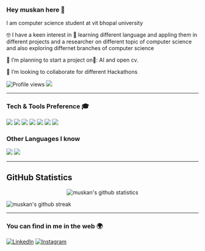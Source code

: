 ### Hey muskan here 👋

I am  computer science student at vit bhopal university 


🤓 I have a keen interest in 🤝 learning different language and appling them in different projects and a researcher on different topic of computer science and also exploring differnet branches of computer science 


 🔭 I’m planning to start a project on🧐: AI and open cv. 

 
 👯 I’m looking to collaborate for different Hackathons 

 
![Profile views](https://gpvc.arturio.dev/muskannaij)  <img src="https://img.shields.io/github/followers/muskanniaj?label=Follow" style=" float:left, margin-right:10px" />


---


### Tech & Tools Preference 🎓

<img src = "https://img.shields.io/badge/-HTML5-E34F26?style=flat&logo=html5&logoColor=white"> <img src = "https://img.shields.io/badge/-CSS3-1572B6?style=flat&logo=css3&logoColor=white">
<img src="https://img.shields.io/badge/-Bootstrap-563D7C?style=flat&logo=bootstrap&logoColor=white">
<img src="https://img.shields.io/badge/-JavaScript-eed718?style=flat&logo=javascript&logoColor=ffffff">
<img src="http://img.shields.io/badge/-Git-F1502F?style=flat&logo=git&logoColor=FFFFFF">
<img src="http://img.shields.io/badge/-Github-000000?style=flat&logo=github&logoColor=FFFFFF">
<img src="http://img.shields.io/badge/-VS%20Code-007ACC?style=flat&logo=visual%20studio%20code&logoColor=white">


### Other Languages I know
 <img src="https://img.shields.io/badge/-C%20&%20C++-659ad2?style=flat&logo=c%2B%2B&logoColor=ffffff"> <img src="https://img.shields.io/badge/-Python-black?style=flat&logo=python&logoColor=white">

---
## **GitHub Statistics**



<p align="center">
<img align="center" src="https://github-readme-stats.vercel.app/api?username=muskanniaj&show_icons=true&theme=neon-dark" alt= "muskan's github statistics">
</p>  
<img align="center" src="https://github-readme-streak-stats.herokuapp.com/?user=muskanniaj&theme=neon-dark" alt= "muskan's github streak">

---


### You can find in me in the web 🌍



[![LinkedIn](http://img.shields.io/badge/-LinkedIn-0077B5?style=flat&logo=linkedIn&logoColor=white&https://www.linkedin.com/in/muskan-jain-362aa8202/)](https://www.linkedin.com/in/muskan-jain-362aa8202/)
[![Instagram](http://img.shields.io/badge/-Instagram-E4405F?style=flat&logo=instagram&logoColor=white&link=https://www.instagram.com/__.muskan_jain.__/)](https://www.instagram.com/__.muskan_jain.__/)
